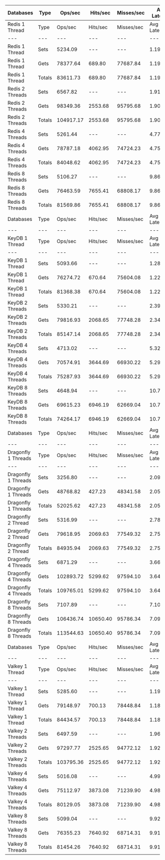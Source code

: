 | Databases | Type | Ops/sec | Hits/sec | Misses/sec | Avg Latency | p50 Latency | p99 Latency | p99.9 Latency | KB/sec |
| --- | --- | --- | --- | --- | --- | --- | --- | --- | --- |
| Redis 1 Thread | Type | Ops/sec | Hits/sec | Misses/sec | Avg Latency | p50 Latency | p99 Latency | p99.9 Latency | KB/sec |
| --- | --- | --- | --- | --- | --- | --- | --- | --- | --- |
Redis 1 Thread | Sets | 5234.09 | --- | --- | 1.19847 | 1.07100 | 2.27100 | 5.47100 | 2861.58 |
Redis 1 Thread | Gets | 78377.64 | 689.80 | 77687.84 | 1.19571 | 1.07100 | 2.25500 | 4.70300 | 3396.38 |
Redis 1 Thread | Totals | 83611.73 | 689.80 | 77687.84 | 1.19588 | 1.07100 | 2.25500 | 4.73500 | 6257.96 |
Redis 2 Threads | Sets | 6567.82 | --- | --- | 1.91575 | 1.81500 | 3.34300 | 10.49500 | 3590.76 |
Redis 2 Threads | Gets | 98349.36 | 2553.68 | 95795.68 | 1.90559 | 1.80700 | 3.32700 | 9.72700 | 5110.86 |
Redis 2 Threads | Totals | 104917.17 | 2553.68 | 95795.68 | 1.90622 | 1.80700 | 3.32700 | 9.79100 | 8701.62 |
Redis 4 Threads | Sets | 5261.44 | --- | --- | 4.77305 | 4.67100 | 9.40700 | 15.35900 | 2876.54 |
Redis 4 Threads | Gets | 78787.18 | 4062.95 | 74724.23 | 4.75427 | 4.67100 | 9.34300 | 15.03900 | 5108.81 |
Redis 4 Threads | Totals | 84048.62 | 4062.95 | 74724.23 | 4.75545 | 4.67100 | 9.34300 | 15.10300 | 7985.35 |
Redis 8 Threads | Sets | 5106.27 | --- | --- | 9.86303 | 9.53500 | 20.47900 | 42.75100 | 2791.70 |
Redis 8 Threads | Gets | 76463.59 | 7655.41 | 68808.17 | 9.86276 | 9.53500 | 21.24700 | 43.51900 | 6825.16 |
Redis 8 Threads | Totals | 81569.86 | 7655.41 | 68808.17 | 9.86278 | 9.53500 | 21.24700 | 43.51900 | 9616.86 |
| Databases | Type | Ops/sec | Hits/sec | Misses/sec | Avg Latency | p50 Latency | p99 Latency | p99.9 Latency | KB/sec |
| --- | --- | --- | --- | --- | --- | --- | --- | --- | --- |
| KeyDB 1 Thread | Type | Ops/sec | Hits/sec | Misses/sec | Avg Latency | p50 Latency | p99 Latency | p99.9 Latency | KB/sec |
| --- | --- | --- | --- | --- | --- | --- | --- | --- | --- |
KeyDB 1 Thread | Sets | 5093.66 | --- | --- | 1.28927 | 1.29500 | 2.09500 | 21.24700 | 2784.80 |
KeyDB 1 Thread | Gets | 76274.72 | 670.64 | 75604.08 | 1.22483 | 1.28700 | 2.03100 | 5.24700 | 3304.93 |
KeyDB 1 Thread | Totals | 81368.38 | 670.64 | 75604.08 | 1.22886 | 1.28700 | 2.03100 | 5.82300 | 6089.73 |
KeyDB 2 Threads | Sets | 5330.21 | --- | --- | 2.39806 | 2.19100 | 4.76700 | 19.71100 | 2914.13 |
KeyDB 2 Threads | Gets | 79816.93 | 2068.65 | 77748.28 | 2.34211 | 2.17500 | 4.57500 | 10.94300 | 4145.87 |
KeyDB 2 Threads | Totals | 85147.14 | 2068.65 | 77748.28 | 2.34561 | 2.17500 | 4.57500 | 11.45500 | 7060.00 |
KeyDB 4 Threads | Sets | 4713.02 | --- | --- | 5.32423 | 5.11900 | 10.87900 | 17.53500 | 2576.71 |
KeyDB 4 Threads | Gets | 70574.91 | 3644.69 | 66930.22 | 5.29109 | 5.11900 | 10.55900 | 17.91900 | 4578.93 |
KeyDB 4 Threads | Totals | 75287.93 | 3644.69 | 66930.22 | 5.29316 | 5.11900 | 10.55900 | 17.91900 | 7155.64 |
KeyDB 8 Threads | Sets | 4648.94 | --- | --- | 10.76252 | 10.30300 | 26.11100 | 46.84700 | 2541.67 |
KeyDB 8 Threads | Gets | 69615.23 | 6946.19 | 62669.04 | 10.70865 | 10.30300 | 24.19100 | 46.59100 | 6202.02 |
KeyDB 8 Threads | Totals | 74264.17 | 6946.19 | 62669.04 | 10.71202 | 10.30300 | 24.31900 | 46.59100 | 8743.68 |
| Databases | Type | Ops/sec | Hits/sec | Misses/sec | Avg Latency | p50 Latency | p99 Latency | p99.9 Latency | KB/sec |
| --- | --- | --- | --- | --- | --- | --- | --- | --- | --- |
| Dragonfly 1 Threads | Type | Ops/sec | Hits/sec | Misses/sec | Avg Latency | p50 Latency | p99 Latency | p99.9 Latency | KB/sec |
| --- | --- | --- | --- | --- | --- | --- | --- | --- | --- |
Dragonfly 1 Threads | Sets | 3256.80 | --- | --- | 2.09762 | 1.81500 | 4.63900 | 18.17500 | 1780.56 |
Dragonfly 1 Threads | Gets | 48768.82 | 427.23 | 48341.58 | 2.05498 | 1.80700 | 4.51100 | 8.06300 | 2112.33 |
Dragonfly 1 Threads | Totals | 52025.62 | 427.23 | 48341.58 | 2.05765 | 1.80700 | 4.51100 | 8.31900 | 3892.89 |
Dragonfly 2 Thread | Sets | 5316.99 | --- | --- | 2.78306 | 2.71900 | 7.80700 | 17.02300 | 2906.90 |
Dragonfly 2 Thread | Gets | 79618.95 | 2069.63 | 77549.32 | 2.75340 | 2.71900 | 7.39100 | 14.20700 | 4138.66 |
Dragonfly 2 Thread | Totals | 84935.94 | 2069.63 | 77549.32 | 2.75525 | 2.71900 | 7.42300 | 14.46300 | 7045.57 |
Dragonfly 4 Threads | Sets | 6871.29 | --- | --- | 3.66524 | 3.77500 | 9.15100 | 18.17500 | 3756.68 |
Dragonfly 4 Threads | Gets | 102893.72 | 5299.62 | 97594.10 | 3.64017 | 3.75900 | 8.95900 | 18.30300 | 6668.70 |
Dragonfly 4 Threads | Totals | 109765.01 | 5299.62 | 97594.10 | 3.64174 | 3.75900 | 8.95900 | 18.30300 | 10425.38 |
Dragonfly 8 Threads | Sets | 7107.89 | --- | --- | 7.10412 | 6.68700 | 23.80700 | 58.36700 | 3886.03 |
Dragonfly 8 Threads | Gets | 106436.74 | 10650.40 | 95786.34 | 7.09293 | 6.68700 | 23.42300 | 58.11100 | 9497.62 |
Dragonfly 8 Threads | Totals | 113544.63 | 10650.40 | 95786.34 | 7.09363 | 6.68700 | 23.42300 | 58.11100 | 13383.65 |
| Databases | Type | Ops/sec | Hits/sec | Misses/sec | Avg Latency | p50 Latency | p99 Latency | p99.9 Latency | KB/sec |
| --- | --- | --- | --- | --- | --- | --- | --- | --- | --- |
| Valkey 1 Thread | Type | Ops/sec | Hits/sec | Misses/sec | Avg Latency | p50 Latency | p99 Latency | p99.9 Latency | KB/sec |
| --- | --- | --- | --- | --- | --- | --- | --- | --- | --- |
Valkey 1 Thread | Sets | 5285.60 | --- | --- | 1.19690 | 1.10300 | 2.27100 | 6.59100 | 2889.74 |
Valkey 1 Thread | Gets | 79148.97 | 700.13 | 78448.84 | 1.18344 | 1.10300 | 2.01500 | 4.70300 | 3431.59 |
Valkey 1 Thread | Totals | 84434.57 | 700.13 | 78448.84 | 1.18428 | 1.10300 | 2.04700 | 5.05500 | 6321.33 |
Valkey 2 Threads | Sets | 6497.59 | --- | --- | 1.96592 | 1.82300 | 3.48700 | 13.50300 | 3552.36 |
Valkey 2 Threads | Gets | 97297.77 | 2525.65 | 94772.12 | 1.92294 | 1.81500 | 3.37500 | 9.91900 | 5055.85 |
Valkey 2 Threads | Totals | 103795.36 | 2525.65 | 94772.12 | 1.92563 | 1.81500 | 3.37500 | 10.49500 | 8608.21 |
Valkey 4 Threads | Sets | 5016.08 | --- | --- | 4.99588 | 4.86300 | 9.72700 | 16.38300 | 2742.39 |
Valkey 4 Threads | Gets | 75112.97 | 3873.08 | 71239.90 | 4.98540 | 4.86300 | 9.72700 | 16.63900 | 4870.36 |
Valkey 4 Threads | Totals | 80129.05 | 3873.08 | 71239.90 | 4.98606 | 4.86300 | 9.72700 | 16.63900 | 7612.76 |
Valkey 8 Threads | Sets | 5099.04 | --- | --- | 9.92124 | 9.59900 | 21.11900 | 41.98300 | 2787.75 |
Valkey 8 Threads | Gets | 76355.23 | 7640.92 | 68714.31 | 9.91864 | 9.59900 | 21.37500 | 42.49500 | 6813.65 |
Valkey 8 Threads | Totals | 81454.26 | 7640.92 | 68714.31 | 9.91880 | 9.59900 | 21.37500 | 42.49500 | 9601.40 |
